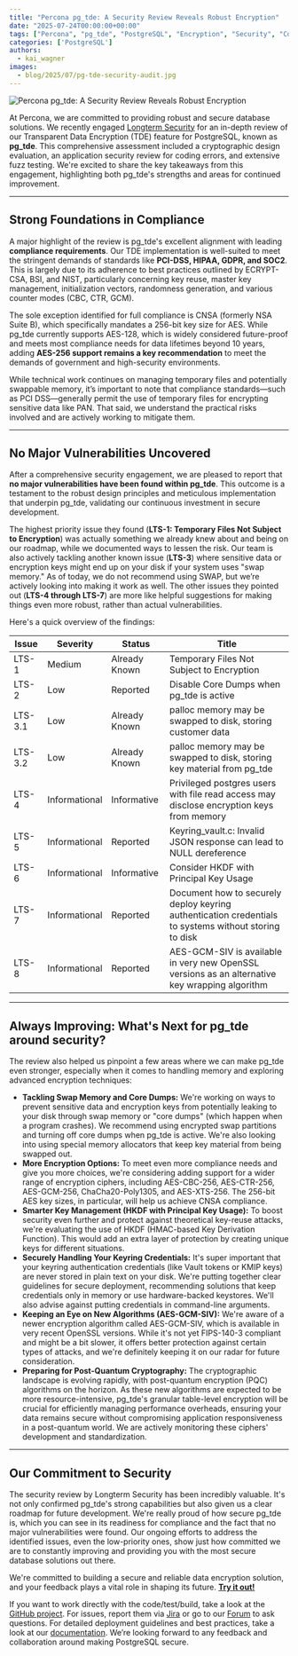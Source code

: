 ```yaml
---
title: "Percona pg_tde: A Security Review Reveals Robust Encryption"
date: "2025-07-24T00:00:00+00:00"
tags: ["Percona", "pg_tde", "PostgreSQL", "Encryption", "Security", "Compliance", "Open Source"]
categories: ['PostgreSQL']
authors:
  - kai_wagner
images:
  - blog/2025/07/pg-tde-security-audit.jpg
---
```



![Percona pg_tde: A Security Review Reveals Robust Encryption](blog/2025/07/pg-tde-security-audit-small.jpeg)


At Percona, we are committed to providing robust and secure database solutions. We recently engaged [Longterm Security](https://longterm.io/) for an in-depth review of our Transparent Data Encryption (TDE) feature for PostgreSQL, known as **pg_tde**. This comprehensive assessment included a cryptographic design evaluation, an application security review for coding errors, and extensive fuzz testing. We're excited to share the key takeaways from this engagement, highlighting both pg_tde's strengths and areas for continued improvement.

---

## Strong Foundations in Compliance

A major highlight of the review is pg_tde's excellent alignment with leading **compliance requirements**. Our TDE implementation is well-suited to meet the stringent demands of standards like **PCI-DSS, HIPAA, GDPR, and SOC2**. This is largely due to its adherence to best practices outlined by ECRYPT-CSA, BSI, and NIST, particularly concerning key reuse, master key management, initialization vectors, randomness generation, and various counter modes (CBC, CTR, GCM).

The sole exception identified for full compliance is CNSA (formerly NSA Suite B), which specifically mandates a 256-bit key size for AES. While pg_tde currently supports AES-128, which is widely considered future-proof and meets most compliance needs for data lifetimes beyond 10 years, adding **AES-256 support remains a key recommendation** to meet the demands of government and high-security environments.

While technical work continues on managing temporary files and potentially swappable memory, it’s important to note that compliance standards—such as PCI DSS—generally permit the use of temporary files for encrypting sensitive data like PAN. That said, we understand the practical risks involved and are actively working to mitigate them.

---

## No Major Vulnerabilities Uncovered

After a comprehensive security engagement, we are pleased to report that **no major vulnerabilities have been found within pg_tde**. This outcome is a testament to the robust design principles and meticulous implementation that underpin pg_tde, validating our continuous investment in secure development.

The highest priority issue they found (**LTS-1: Temporary Files Not Subject to Encryption**) was actually something we already knew about and being on our roadmap, while we documented ways to lessen the risk. Our team is also actively tackling another known issue (**LTS-3**) where sensitive data or encryption keys might end up on your disk if your system uses "swap memory." As of today, we do not recommend using SWAP, but we’re actively looking into making it work as well. The other issues they pointed out (**LTS-4 through LTS-7**) are more like helpful suggestions for making things even more robust, rather than actual vulnerabilities.

Here's a quick overview of the findings:

| Issue | Severity | Status | Title |
|---|---|---|---|
| LTS-1 | Medium | Already Known | Temporary Files Not Subject to Encryption |
| LTS-2 | Low | Reported | Disable Core Dumps when pg_tde is active |
| LTS-3.1 | Low | Already Known | palloc memory may be swapped to disk, storing customer data |
| LTS-3.2 | Low | Already Known | palloc memory may be swapped to disk, storing key material from pg_tde |
| LTS-4 | Informational | Informative | Privileged postgres users with file read access may disclose encryption keys from memory |
| LTS-5 | Informational | Reported | Keyring_vault.c: Invalid JSON response can lead to NULL dereference |
| LTS-6 | Informational | Informative | Consider HKDF with Principal Key Usage |
| LTS-7 | Informational | Reported | Document how to securely deploy keyring authentication credentials to systems without storing to disk |
| LTS-8 | Informational | Reported | AES-GCM-SIV is available in very new OpenSSL versions as an alternative key wrapping algorithm |

---

## Always Improving: What's Next for pg_tde around security?

The review also helped us pinpoint a few areas where we can make pg_tde even stronger, especially when it comes to handling memory and exploring advanced encryption techniques:

* **Tackling Swap Memory and Core Dumps:** We're working on ways to prevent sensitive data and encryption keys from potentially leaking to your disk through swap memory or "core dumps" (which happen when a program crashes). We recommend using encrypted swap partitions and turning off core dumps when pg_tde is active. We're also looking into using special memory allocators that keep key material from being swapped out.
* **More Encryption Options:** To meet even more compliance needs and give you more choices, we're considering adding support for a wider range of encryption ciphers, including AES-CBC-256, AES-CTR-256, AES-GCM-256, ChaCha20-Poly1305, and AES-XTS-256. The 256-bit AES key sizes, in particular, will help us achieve CNSA compliance.
* **Smarter Key Management (HKDF with Principal Key Usage):** To boost security even further and protect against theoretical key-reuse attacks, we're evaluating the use of HKDF (HMAC-based Key Derivation Function). This would add an extra layer of protection by creating unique keys for different situations.
* **Securely Handling Your Keyring Credentials:** It's super important that your keyring authentication credentials (like Vault tokens or KMIP keys) are never stored in plain text on your disk. We're putting together clear guidelines for secure deployment, recommending solutions that keep credentials only in memory or use hardware-backed keystores. We'll also advise against putting credentials in command-line arguments.
* **Keeping an Eye on New Algorithms (AES-GCM-SIV):** We're aware of a newer encryption algorithm called AES-GCM-SIV, which is available in very recent OpenSSL versions. While it's not yet FIPS-140-3 compliant and might be a bit slower, it offers better protection against certain types of attacks, and we're definitely keeping it on our radar for future consideration.
* **Preparing for Post-Quantum Cryptography:** The cryptographic landscape is evolving rapidly, with post-quantum encryption (PQC) algorithms on the horizon. As these new algorithms are expected to be more resource-intensive, pg_tde's granular table-level encryption will be crucial for efficiently managing performance overheads, ensuring your data remains secure without compromising application responsiveness in a post-quantum world. We are actively monitoring these ciphers' development and standardization.

---

## Our Commitment to Security

The security review by Longterm Security has been incredibly valuable. It's not only confirmed pg_tde's strong capabilities but also given us a clear roadmap for future development. We're really proud of how secure pg_tde is, which you can see in its readiness for compliance and the fact that no major vulnerabilities were found. Our ongoing efforts to address the identified issues, even the low-priority ones, show just how committed we are to constantly improving and providing you with the most secure database solutions out there.

We're committed to building a secure and reliable data encryption solution, and your feedback plays a vital role in shaping its future. [**Try it out!**](https://docs.percona.com/pg-tde/index/index.html)

If you want to work directly with the code/test/build, take a look at the [GitHub project](https://github.com/percona/postgres/tree/TDE_REL_17_STABLE/). For issues, report them via [Jira](https://jira.percona.com/browse/PG) or go to our [Forum](https://forums.percona.com/c/postgresql/pg-tde-transparent-data-encryption-tde/82) to ask questions. For detailed deployment guidelines and best practices, take a look at our [documentation](https://docs.percona.com/pg-tde/index/index.html). We’re looking forward to any feedback and collaboration around making PostgreSQL secure.
